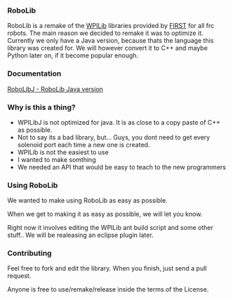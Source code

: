 ### RoboLib
RoboLib is a remake of the [WPILib][wpilib] libraries provided by [FIRST][first] for all frc robots. The main reason we decided to remake it was to optimize it. Currently we only have a Java version, because thats the language this library was created for. We will however convert it to C++ and maybe Python later on, if it become popular enough.

### Documentation
[RoboLibJ - RoboLib Java version][docs-robolibj]

### Why is this a thing?
* WPILibJ is not optimized for java. It is as close to a copy paste of C++ as possible.
 * Not to say its a bad library, but... Guys, you dont need to get every solenoid port each time a new one is created.
* WPILib is not the easiest to use
* I wanted to make somthing
* We needed an API that would be easy to teach to the new programmers

### Using RoboLib
We wanted to make using RoboLib as easy as possible.

When we get to making it as easy as possible, we will let you know.

Right now it involves editing the WPILib ant build script and some other stuff.. We will be realeasing an eclipse plugin later.

### Contributing
Feel free to fork and edit the library. When you finish, just send a pull request.



Anyone is free to use/remake/release inside the terms of the License.

[docs-robolibj]: http://robolib.github.io/robolibj/docs "RoboLibJ Documentation"
[wpilib]: https://usfirst.collab.net/sf/sfmain/do/viewProject/projects.wpilib "WPILib"
[first]: http://www.usfirst.org/roboticsprograms/frc "FIRST FRC"
